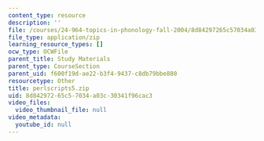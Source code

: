 ```yaml
---
content_type: resource
description: ''
file: /courses/24-964-topics-in-phonology-fall-2004/8d84297265c57034a03c30341f96cac3_perlscripts5.zip
file_type: application/zip
learning_resource_types: []
ocw_type: OCWFile
parent_title: Study Materials
parent_type: CourseSection
parent_uid: f600f19d-ae22-b3f4-9437-c8db79bbe880
resourcetype: Other
title: perlscripts5.zip
uid: 8d842972-65c5-7034-a03c-30341f96cac3
video_files:
  video_thumbnail_file: null
video_metadata:
  youtube_id: null
---
```

